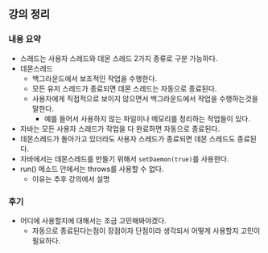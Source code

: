 ## 강의 정리
### 내용 요약
- 스레드는 사용자 스레드와 데몬 스레드 2가지 종류로 구분 가능하다.
- 데몬스레드
    - 백그라운드에서 보조적인 작업을 수행한다.
    - 모든 유저 스레드가 종료되면 데몬 스레드는 자동으로 종료된다.
    - 사용자에게 직접적으로 보이지 않으면서 백그라운드에서 작업을 수행하는것을 말한다.
        - 예를 들어서 사용하지 않는 파일이나 메모리를 정리하는 작업들이 있다.
- 자바는 모든 사용자 스레드가 작업을 다 완료하면 자동으로 종료된다.
- 데몬스레드가 돌아가고 있더라도 사용자 스레드가 종료되면 데몬 스레드도 종료된다.
- 자바에서는 데몬스레드를 만들기 위해서 `setDaemon(true)`를 사용한다.
- run() 메소드 안에서는 throws를 사용할 수 없다.
    - 이유는 추후 강의에서 설명


### 후기
- 어디에 사용할지에 대해서는 조금 고민해봐야겠다. 
    - 자동으로 종료된다는점이 장점이자 단점이라 생각되서 어떻게 사용할지 고민이 필요하다.